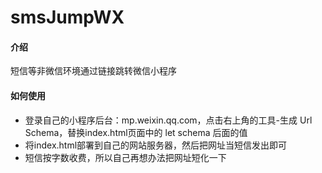# smsJumpWX

#### 介绍
短信等非微信环境通过链接跳转微信小程序

#### 如何使用
- 登录自己的小程序后台：mp.weixin.qq.com，点击右上角的工具-生成 Url Schema，替换index.html页面中的 let schema 后面的值
- 将index.html部署到自己的网站服务器，然后把网址当短信发出即可
- 短信按字数收费，所以自己再想办法把网址短化一下

